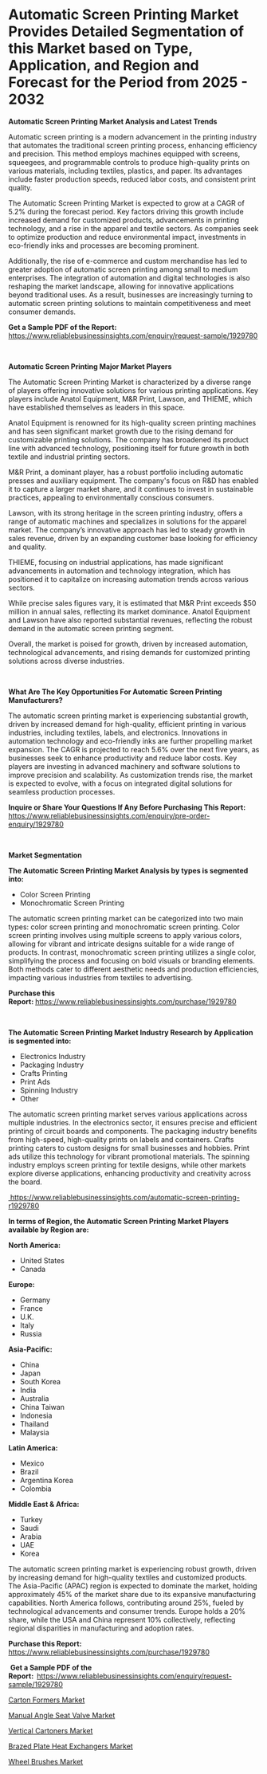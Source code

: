 <p><h1>Automatic Screen Printing Market Provides Detailed Segmentation of this Market based on Type, Application, and Region and Forecast for the Period from 2025 - 2032</h1></p><p><strong>Automatic Screen Printing Market Analysis and Latest Trends</strong></p>
<p><p>Automatic screen printing is a modern advancement in the printing industry that automates the traditional screen printing process, enhancing efficiency and precision. This method employs machines equipped with screens, squeegees, and programmable controls to produce high-quality prints on various materials, including textiles, plastics, and paper. Its advantages include faster production speeds, reduced labor costs, and consistent print quality.</p><p>The Automatic Screen Printing Market is expected to grow at a CAGR of 5.2% during the forecast period. Key factors driving this growth include increased demand for customized products, advancements in printing technology, and a rise in the apparel and textile sectors. As companies seek to optimize production and reduce environmental impact, investments in eco-friendly inks and processes are becoming prominent. </p><p>Additionally, the rise of e-commerce and custom merchandise has led to greater adoption of automatic screen printing among small to medium enterprises. The integration of automation and digital technologies is also reshaping the market landscape, allowing for innovative applications beyond traditional uses. As a result, businesses are increasingly turning to automatic screen printing solutions to maintain competitiveness and meet consumer demands.</p></p>
<p><strong>Get a Sample PDF of the Report:&nbsp;</strong> <a href="https://www.reliablebusinessinsights.com/enquiry/request-sample/1929780?utm_campaign=60&utm_medium=2&utm_source=Github&utm_content=ia&utm_term=18022025&utm_id=automatic-screen-printing">https://www.reliablebusinessinsights.com/enquiry/request-sample/1929780</a></p>
<p>&nbsp;</p>
<p><strong>Automatic Screen Printing Major Market Players</strong></p>
<p><p>The Automatic Screen Printing Market is characterized by a diverse range of players offering innovative solutions for various printing applications. Key players include Anatol Equipment, M&R Print, Lawson, and THIEME, which have established themselves as leaders in this space.</p><p>Anatol Equipment is renowned for its high-quality screen printing machines and has seen significant market growth due to the rising demand for customizable printing solutions. The company has broadened its product line with advanced technology, positioning itself for future growth in both textile and industrial printing sectors.</p><p>M&R Print, a dominant player, has a robust portfolio including automatic presses and auxiliary equipment. The company's focus on R&D has enabled it to capture a larger market share, and it continues to invest in sustainable practices, appealing to environmentally conscious consumers.</p><p>Lawson, with its strong heritage in the screen printing industry, offers a range of automatic machines and specializes in solutions for the apparel market. The company’s innovative approach has led to steady growth in sales revenue, driven by an expanding customer base looking for efficiency and quality.</p><p>THIEME, focusing on industrial applications, has made significant advancements in automation and technology integration, which has positioned it to capitalize on increasing automation trends across various sectors.</p><p>While precise sales figures vary, it is estimated that M&R Print exceeds $50 million in annual sales, reflecting its market dominance. Anatol Equipment and Lawson have also reported substantial revenues, reflecting the robust demand in the automatic screen printing segment.</p><p>Overall, the market is poised for growth, driven by increased automation, technological advancements, and rising demands for customized printing solutions across diverse industries.</p></p>
<p>&nbsp;</p>
<p><strong>What Are The Key Opportunities For Automatic Screen Printing Manufacturers?</strong></p>
<p><p>The automatic screen printing market is experiencing substantial growth, driven by increased demand for high-quality, efficient printing in various industries, including textiles, labels, and electronics. Innovations in automation technology and eco-friendly inks are further propelling market expansion. The CAGR is projected to reach 5.6% over the next five years, as businesses seek to enhance productivity and reduce labor costs. Key players are investing in advanced machinery and software solutions to improve precision and scalability. As customization trends rise, the market is expected to evolve, with a focus on integrated digital solutions for seamless production processes.</p></p>
<p><strong>Inquire or Share Your Questions If Any Before Purchasing This Report:</strong> <a href="https://www.reliablebusinessinsights.com/enquiry/pre-order-enquiry/1929780?utm_campaign=60&utm_medium=2&utm_source=Github&utm_content=ia&utm_term=18022025&utm_id=automatic-screen-printing">https://www.reliablebusinessinsights.com/enquiry/pre-order-enquiry/1929780</a></p>
<p>&nbsp;</p>
<p><strong>Market Segmentation</strong></p>
<p><strong>The Automatic Screen Printing Market Analysis by types is segmented into:</strong></p>
<p><ul><li>Color Screen Printing</li><li>Monochromatic Screen Printing</li></ul></p>
<p><p>The automatic screen printing market can be categorized into two main types: color screen printing and monochromatic screen printing. Color screen printing involves using multiple screens to apply various colors, allowing for vibrant and intricate designs suitable for a wide range of products. In contrast, monochromatic screen printing utilizes a single color, simplifying the process and focusing on bold visuals or branding elements. Both methods cater to different aesthetic needs and production efficiencies, impacting various industries from textiles to advertising.</p></p>
<p><strong>Purchase this Report:&nbsp;</strong><a href="https://www.reliablebusinessinsights.com/purchase/1929780?utm_campaign=60&utm_medium=2&utm_source=Github&utm_content=ia&utm_term=18022025&utm_id=automatic-screen-printing">https://www.reliablebusinessinsights.com/purchase/1929780</a></p>
<p>&nbsp;</p>
<p><strong>The Automatic Screen Printing Market Industry Research by Application is segmented into:</strong></p>
<p><ul><li>Electronics Industry</li><li>Packaging Industry</li><li>Crafts Printing</li><li>Print Ads</li><li>Spinning Industry</li><li>Other</li></ul></p>
<p><p>The automatic screen printing market serves various applications across multiple industries. In the electronics sector, it ensures precise and efficient printing of circuit boards and components. The packaging industry benefits from high-speed, high-quality prints on labels and containers. Crafts printing caters to custom designs for small businesses and hobbies. Print ads utilize this technology for vibrant promotional materials. The spinning industry employs screen printing for textile designs, while other markets explore diverse applications, enhancing productivity and creativity across the board.</p></p>
<p><a href="https://www.reliablebusinessinsights.com/automatic-screen-printing-r1929780?utm_campaign=60&utm_medium=2&utm_source=Github&utm_content=ia&utm_term=18022025&utm_id=automatic-screen-printing">&nbsp;https://www.reliablebusinessinsights.com/automatic-screen-printing-r1929780</a></p>
<p><strong>In terms of Region, the Automatic Screen Printing Market Players available by Region are:</strong></p>
<p>
    <p> <strong> North America: </strong>
        <ul>
            <li>United States</li>
            <li>Canada</li>
        </ul>
        </p> 
    <p> <strong> Europe: </strong>
        <ul>
            <li>Germany</li>
            <li>France</li>
            <li>U.K.</li>
            <li>Italy</li>
            <li>Russia</li>
        </ul>
        </p> 
    <p> <strong> Asia-Pacific: </strong>
        <ul>
            <li>China</li>
            <li>Japan</li>
            <li>South Korea</li>
            <li>India</li>
            <li>Australia</li>
            <li>China Taiwan</li>
            <li>Indonesia</li>
            <li>Thailand</li>
            <li>Malaysia</li>
        </ul>
        </p> 
    <p> <strong> Latin America: </strong>
        <ul>
            <li>Mexico</li>
            <li>Brazil</li>
            <li>Argentina Korea</li>
            <li>Colombia</li>
        </ul>
        </p> 
    <p> <strong> Middle East & Africa: </strong>
        <ul>
            <li>Turkey</li>
            <li>Saudi</li>
            <li>Arabia</li>
            <li>UAE</li>
            <li>Korea</li>
        </ul>
    </p>
    </p>
<p><p>The automatic screen printing market is experiencing robust growth, driven by increasing demand for high-quality textiles and customized products. The Asia-Pacific (APAC) region is expected to dominate the market, holding approximately 45% of the market share due to its expansive manufacturing capabilities. North America follows, contributing around 25%, fueled by technological advancements and consumer trends. Europe holds a 20% share, while the USA and China represent 10% collectively, reflecting regional disparities in manufacturing and adoption rates.</p></p>
<p><strong>Purchase this Report: </strong><a href="https://www.reliablebusinessinsights.com/purchase/1929780?utm_campaign=60&utm_medium=2&utm_source=Github&utm_content=ia&utm_term=18022025&utm_id=automatic-screen-printing">https://www.reliablebusinessinsights.com/purchase/1929780</a></p>
<p>&nbsp;<strong>Get a Sample PDF of the Report:&nbsp;&nbsp;</strong><a href="https://www.reliablebusinessinsights.com/enquiry/request-sample/1929780?utm_campaign=60&utm_medium=2&utm_source=Github&utm_content=ia&utm_term=18022025&utm_id=automatic-screen-printing">https://www.reliablebusinessinsights.com/enquiry/request-sample/1929780</a></p>
<p><strong></strong></p>
<p><p><a href="https://github.com/tjoensfibich/Market-Research-Report-List-1/blob/main/carton-formers-market.md?utm_campaign=60&utm_medium=2&utm_source=Github&utm_content=ia&utm_term=18022025&utm_id=automatic-screen-printing">Carton Formers Market</a></p><p><a href="https://github.com/awalinfucci/Market-Research-Report-List-1/blob/main/manual-angle-seat-valve-market.md?utm_campaign=60&utm_medium=2&utm_source=Github&utm_content=ia&utm_term=18022025&utm_id=automatic-screen-printing">Manual Angle Seat Valve Market</a></p><p><a href="https://github.com/rebheelder/Market-Research-Report-List-1/blob/main/vertical-cartoners-market.md?utm_campaign=60&utm_medium=2&utm_source=Github&utm_content=ia&utm_term=18022025&utm_id=automatic-screen-printing">Vertical Cartoners Market</a></p><p><a href="https://github.com/iceknahomi/Market-Research-Report-List-1/blob/main/brazed-plate-heat-exchangers-market.md?utm_campaign=60&utm_medium=2&utm_source=Github&utm_content=ia&utm_term=18022025&utm_id=automatic-screen-printing">Brazed Plate Heat Exchangers Market</a></p><p><a href="https://github.com/alanepetevi/Market-Research-Report-List-1/blob/main/wheel-brushes-market.md?utm_campaign=60&utm_medium=2&utm_source=Github&utm_content=ia&utm_term=18022025&utm_id=automatic-screen-printing">Wheel Brushes Market</a></p></p>
